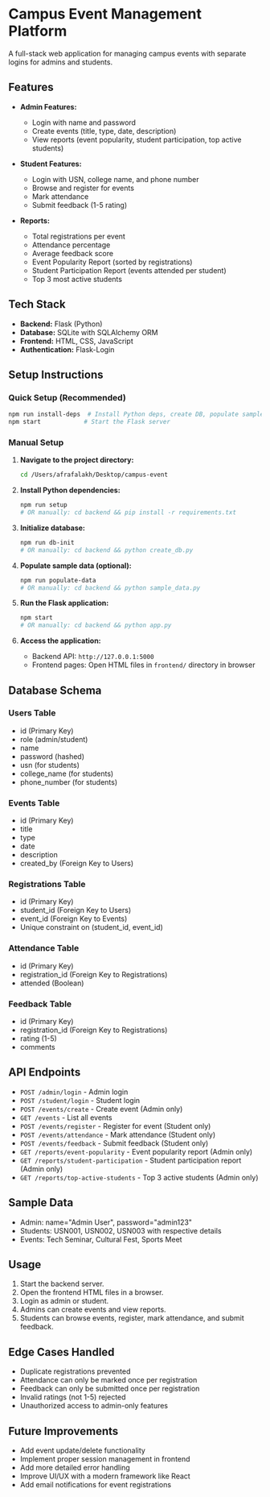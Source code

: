 # Campus Event Management Platform

A full-stack web application for managing campus events with separate logins for admins and students.

## Features

- **Admin Features:**

  - Login with name and password
  - Create events (title, type, date, description)
  - View reports (event popularity, student participation, top active students)

- **Student Features:**

  - Login with USN, college name, and phone number
  - Browse and register for events
  - Mark attendance
  - Submit feedback (1-5 rating)

- **Reports:**
  - Total registrations per event
  - Attendance percentage
  - Average feedback score
  - Event Popularity Report (sorted by registrations)
  - Student Participation Report (events attended per student)
  - Top 3 most active students

## Tech Stack

- **Backend:** Flask (Python)
- **Database:** SQLite with SQLAlchemy ORM
- **Frontend:** HTML, CSS, JavaScript
- **Authentication:** Flask-Login

## Setup Instructions

### Quick Setup (Recommended)

```bash
npm run install-deps  # Install Python deps, create DB, populate sample data
npm start            # Start the Flask server
```

### Manual Setup

1. **Navigate to the project directory:**

   ```bash
   cd /Users/afrafalakh/Desktop/campus-event
   ```

2. **Install Python dependencies:**

   ```bash
   npm run setup
   # OR manually: cd backend && pip install -r requirements.txt
   ```

3. **Initialize database:**

   ```bash
   npm run db-init
   # OR manually: cd backend && python create_db.py
   ```

4. **Populate sample data (optional):**

   ```bash
   npm run populate-data
   # OR manually: cd backend && python sample_data.py
   ```

5. **Run the Flask application:**

   ```bash
   npm start
   # OR manually: cd backend && python app.py
   ```

6. **Access the application:**
   - Backend API: `http://127.0.0.1:5000`
   - Frontend pages: Open HTML files in `frontend/` directory in browser

## Database Schema

### Users Table

- id (Primary Key)
- role (admin/student)
- name
- password (hashed)
- usn (for students)
- college_name (for students)
- phone_number (for students)

### Events Table

- id (Primary Key)
- title
- type
- date
- description
- created_by (Foreign Key to Users)

### Registrations Table

- id (Primary Key)
- student_id (Foreign Key to Users)
- event_id (Foreign Key to Events)
- Unique constraint on (student_id, event_id)

### Attendance Table

- id (Primary Key)
- registration_id (Foreign Key to Registrations)
- attended (Boolean)

### Feedback Table

- id (Primary Key)
- registration_id (Foreign Key to Registrations)
- rating (1-5)
- comments

## API Endpoints

- `POST /admin/login` - Admin login
- `POST /student/login` - Student login
- `POST /events/create` - Create event (Admin only)
- `GET /events` - List all events
- `POST /events/register` - Register for event (Student only)
- `POST /events/attendance` - Mark attendance (Student only)
- `POST /events/feedback` - Submit feedback (Student only)
- `GET /reports/event-popularity` - Event popularity report (Admin only)
- `GET /reports/student-participation` - Student participation report (Admin only)
- `GET /reports/top-active-students` - Top 3 active students (Admin only)

## Sample Data

- Admin: name="Admin User", password="admin123"
- Students: USN001, USN002, USN003 with respective details
- Events: Tech Seminar, Cultural Fest, Sports Meet

## Usage

1. Start the backend server.
2. Open the frontend HTML files in a browser.
3. Login as admin or student.
4. Admins can create events and view reports.
5. Students can browse events, register, mark attendance, and submit feedback.

## Edge Cases Handled

- Duplicate registrations prevented
- Attendance can only be marked once per registration
- Feedback can only be submitted once per registration
- Invalid ratings (not 1-5) rejected
- Unauthorized access to admin-only features

## Future Improvements

- Add event update/delete functionality
- Implement proper session management in frontend
- Add more detailed error handling
- Improve UI/UX with a modern framework like React
- Add email notifications for event registrations
